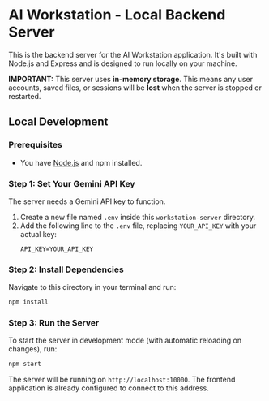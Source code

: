 # AI Workstation - Local Backend Server

This is the backend server for the AI Workstation application. It's built with Node.js and Express and is designed to run locally on your machine.

**IMPORTANT:** This server uses **in-memory storage**. This means any user accounts, saved files, or sessions will be **lost** when the server is stopped or restarted.

## Local Development

### Prerequisites

*   You have [Node.js](https://nodejs.org/) and npm installed.

### Step 1: Set Your Gemini API Key

The server needs a Gemini API key to function.

1.  Create a new file named `.env` inside this `workstation-server` directory.
2.  Add the following line to the `.env` file, replacing `YOUR_API_KEY` with your actual key:
    ```
    API_KEY=YOUR_API_KEY
    ```

### Step 2: Install Dependencies

Navigate to this directory in your terminal and run:

```bash
npm install
```

### Step 3: Run the Server

To start the server in development mode (with automatic reloading on changes), run:

```bash
npm start
```

The server will be running on `http://localhost:10000`. The frontend application is already configured to connect to this address.

